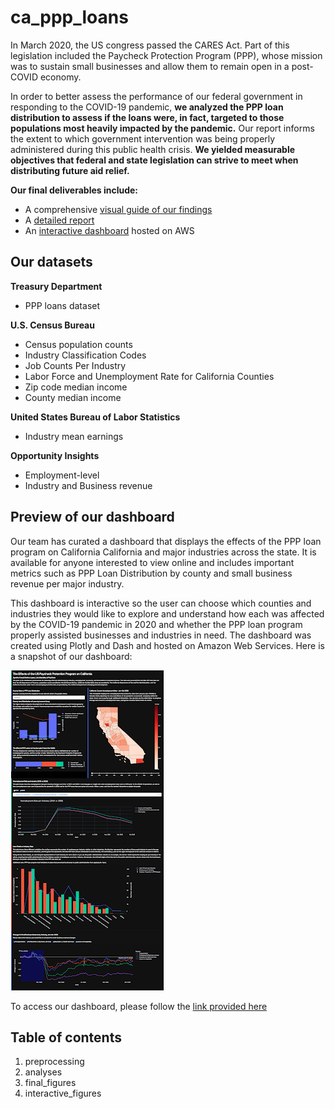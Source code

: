 # ca_ppp_loans

In March 2020, the US congress passed the CARES Act. Part of this legislation included the Paycheck Protection Program (PPP), whose mission was to sustain small businesses and allow them to remain open in a post-COVID economy. 

In order to better assess the performance of our federal government in responding to the COVID-19 pandemic, **we analyzed the PPP loan distribution to assess if the loans were, in fact, targeted to those populations most heavily impacted by the pandemic.** Our report informs the extent to which government intervention was being properly administered during this public health crisis. **We yielded measurable objectives that federal and state legislation can strive to meet when distributing future aid relief.**

**Our final deliverables include:**
- A comprehensive [visual guide of our findings](https://docs.google.com/document/d/1yqZzirV9d23zAgZrgDfZzDlaTn6x5X9lpHxcg4Tl1L0/edit?usp=sharing)
- A [detailed report](https://docs.google.com/document/d/1yqZzirV9d23zAgZrgDfZzDlaTn6x5X9lpHxcg4Tl1L0/edit?usp=sharing)
- An [interactive dashboard](http://18.222.209.120:8080/?fbclid=IwAR1A4-_17NnBhEWbGthVRnuOzLuBsidrD47G8nWxhtM3UMRUU-vWZT_ifHw) hosted on AWS

## Our datasets

**Treasury Department**
- PPP loans dataset

**U.S. Census Bureau**
- Census population counts
- Industry Classification Codes
- Job Counts Per Industry
- Labor Force and Unemployment Rate for California Counties
- Zip code median income
- County median income

**United States Bureau of Labor Statistics**
- Industry mean earnings

**Opportunity Insights**
- Employment-level
- Industry and Business revenue

## Preview of our dashboard

Our team has curated a dashboard that displays the effects of the PPP loan program on California California and major industries across the state. It is available for anyone interested to view online and includes important metrics such as PPP Loan Distribution by county and small business revenue per major industry. 

This dashboard is interactive so the user can choose which counties and industries they would like to explore and understand how each was affected by the COVID-19 pandemic in 2020 and whether the PPP loan program properly assisted businesses and industries in need. The dashboard was created using Plotly and Dash and hosted on Amazon Web Services. Here is a snapshot of our dashboard:

![Dashboard](https://github.com/KarinaLopez19/ca_ppp_loans/blob/main/images/entire_dashboard.png)

To access our dashboard, please follow the [link provided here](http://18.222.209.120:8080/?fbclid=IwAR1A4-_17NnBhEWbGthVRnuOzLuBsidrD47G8nWxhtM3UMRUU-vWZT_ifHw)


## Table of contents

1. preprocessing
2. analyses
3. final_figures
4. interactive_figures
